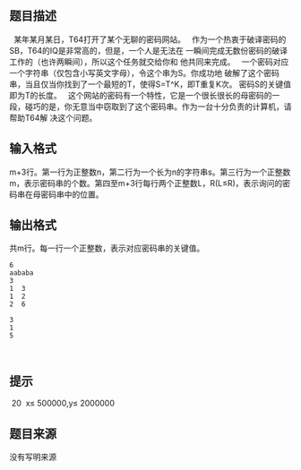 


## 题目描述
  某年某月某日，T64打开了某个无聊的密码网站。
  作为一个热衷于破译密码的SB，T64的IQ是非常高的，但是，一个人是无法在
一瞬间完成无数份密码的破译工作的（也许两瞬间），所以这个任务就交给你和
他共同来完成。
  一个密码对应一个字符串（仅包含小写英文字母），令这个串为S。你成功地
破解了这个密码串，当且仅当你找到了一个最短的T，使得S=T^K，即T重复K次。
密码S的关键值即为T的长度。
  这个网站的密码有一个特性，它是一个很长很长的母密码的一段，碰巧的是，你无意当中窃取到了这个密码串。作为一台十分负责的计算机，请帮助T64解
决这个问题。
## 输入格式
m+3行。第一行为正整数n，第二行为一个长为n的字符串s。第三行为一个正整数m，表示密码串的个数。第四至m+3行每行两个正整数L，R(L≤R)，表示询问的密码串在母密码串中的位置。
## 输出格式
共m行。每一行一个正整数，表示对应密码串的关键值。

```input1
6
aababa
3
1  3
1  2
2  6

```
```output1
3
1   
5

   
```

## 提示
 20  x≤ 500000,y≤ 2000000  
## 题目来源
没有写明来源


